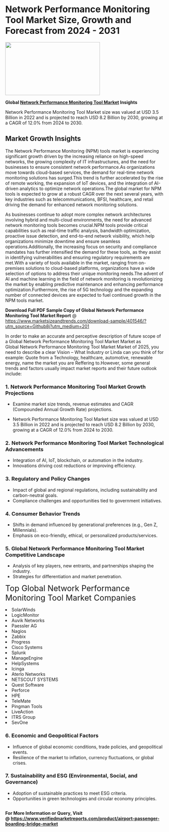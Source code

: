 <H1>Network Performance Monitoring Tool Market Size, Growth and Forecast from 2024 - 2031</H1><img class="aligncenter size-medium wp-image-584254" src="https://thirdeyenews.in/wp-content/uploads/2024/09/Global-Market-Research-300x168.jpeg" alt="" width="300" height="168" /><p><strong>Global&nbsp;<a href="https://www.marketsizeandtrends.com/download-sample/401546/?utm_source=Github8j?utm_medium=201">Network Performance Monitoring Tool Market</a> Insights</strong></p><p>Network Performance Monitoring Tool Market size was valued at USD 3.5 Billion in 2022 and is projected to reach USD 8.2 Billion by 2030, growing at a CAGR of 12.0% from 2024 to 2030.</p><p><h2>Market Growth Insights</h2> <p>The Network Performance Monitoring (NPM) tools market is experiencing significant growth driven by the increasing reliance on high-speed networks, the growing complexity of IT infrastructures, and the need for businesses to ensure consistent network performance.As organizations move towards cloud-based services, the demand for real-time network monitoring solutions has surged.This trend is further accelerated by the rise of remote working, the expansion of IoT devices, and the integration of AI-driven analytics to optimize network operations.The global market for NPM tools is expected to grow at a robust CAGR over the next several years, with key industries such as telecommunications, BFSI, healthcare, and retail driving the demand for enhanced network monitoring solutions.</p> <p>As businesses continue to adopt more complex network architectures involving hybrid and multi-cloud environments, the need for advanced network monitoring tools becomes crucial.NPM tools provide critical capabilities such as real-time traffic analysis, bandwidth optimization, proactive issue detection, and end-to-end network visibility, which help organizations minimize downtime and ensure seamless operations.Additionally, the increasing focus on security and compliance mandates has further intensified the demand for these tools, as they assist in identifying vulnerabilities and ensuring regulatory requirements are met.With a variety of tools available in the market, ranging from on-premises solutions to cloud-based platforms, organizations have a wide selection of options to address their unique monitoring needs.The advent of AI and machine learning in the field of network monitoring is revolutionizing the market by enabling predictive maintenance and enhancing performance optimization.Furthermore, the rise of 5G technology and the expanding number of connected devices are expected to fuel continued growth in the NPM tools market.</p> <p><span class=""><strong>Download Full PDF Sample Copy of Global Network Performance Monitoring Tool Market Report</strong> @ <a href="https://www.marketsizeandtrends.com/download-sample/401546/?utm_source=Github8j?utm_medium=201" target="_blank">https://www.marketsizeandtrends.com/download-sample/401546/?utm_source=Github8j?utm_medium=201</a></span></p><p>In order to make an accurate and perceptive description of future scope of a Global&nbsp;Network Performance Monitoring Tool Market Market as Global&nbsp;Network Performance Monitoring Tool Market Market of 2025, you need to describe a clear Vision &ndash; What Industry or Linda can you think of for example: Quote from a Technology, healthcare, automotive, renewable energy, name the market you are Reffering to.However, some general trends and factors usually impact market reports and their future outlook include:</p><h3>1.&nbsp;<strong>Network Performance Monitoring Tool Market Growth Projections</strong></h3><ul><li>Examine market size trends, revenue estimates and CAGR (Compounded Annual Growth Rate) projections.</li><li><p>Network Performance Monitoring Tool Market size was valued at USD 3.5 Billion in 2022 and is projected to reach USD 8.2 Billion by 2030, growing at a CAGR of 12.0% from 2024 to 2030.</p></li></ul><h3>2.&nbsp;<strong>Network Performance Monitoring Tool Market Technological Advancements</strong></h3><ul><li>Integration of AI, IoT, blockchain, or automation in the industry.</li><li>Innovations driving cost reductions or improving efficiency.</li></ul><h3>3.&nbsp;<strong>Regulatory and Policy Changes</strong></h3><ul><li>Impact of global and regional regulations, including sustainability and carbon-neutral goals.</li><li>Compliance challenges and opportunities tied to government initiatives.</li></ul><h3>4.&nbsp;<strong>Consumer Behavior Trends</strong></h3><ul><li>Shifts in demand influenced by generational preferences (e.g., Gen Z, Millennials).</li><li>Emphasis on eco-friendly, ethical, or personalized products/services.</li></ul><h3>5.&nbsp;<strong>Global Network Performance Monitoring Tool Market Competitive Landscape</strong></h3><ul><li>Analysis of key players, new entrants, and partnerships shaping the industry.</li><li>Strategies for differentiation and market penetration.</li></ul><p data-pm-slice="1 1 []"><span style="color: inherit; font-family: inherit; font-size: 25px;">Top Global Network Performance Monitoring Tool Market Companies</span></p><div class="" data-test-id=""><p><li>SolarWinds</li><li> LogicMonitor</li><li> Auvik Networks</li><li> Paessler AG</li><li> Nagios</li><li> Zabbix</li><li> Progress</li><li> Cisco Systems</li><li> Splunk</li><li> ManageEngine</li><li> HelpSystems</li><li> Icinga</li><li> Aterlo Networks</li><li> NETSCOUT SYSTEMS</li><li> Quest Software</li><li> Perforce</li><li> HPE</li><li> TeleMate</li><li> Pingman Tools</li><li> LiveAction</li><li> ITRS Group</li><li> SevOne</li></p></div><h3>6.&nbsp;<strong>Economic and Geopolitical Factors</strong></h3><ul><li>Influence of global economic conditions, trade policies, and geopolitical events.</li><li>Resilience of the market to inflation, currency fluctuations, or global crises.</li></ul><h3>7.&nbsp;<strong>Sustainability and ESG (Environmental, Social, and Governance)</strong></h3><ul><li>Adoption of sustainable practices to meet ESG criteria.</li><li>Opportunities in green technologies and circular economy principles.</li></ul><h2><strong style="font-size: 14px;">For More Information or Query, Visit @&nbsp;</strong><a style="background-color: #ffffff; font-size: 14px;" href="https://www.marketsizeandtrends.com/report/network-performance-monitoring-tool-market/" target="_blank">https://www.verifiedmarketreports.com/product/airport-passenger-boarding-bridge-market</a></h2>